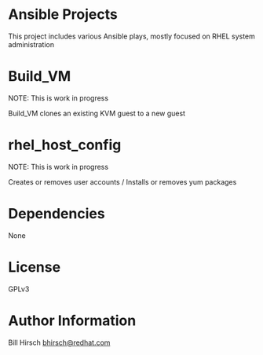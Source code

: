 # Ansible Projects
This project includes various Ansible plays, mostly focused on RHEL system administration

# Build_VM
NOTE:  This is work in progress

Build_VM clones an existing KVM guest to a new guest

# rhel_host_config
NOTE:  This is work in progress

Creates or removes user accounts / Installs or removes yum packages

# Dependencies 
None


# License
GPLv3
# Author Information
Bill Hirsch bhirsch@redhat.com

